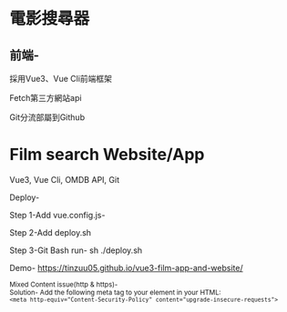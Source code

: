 <h1>電影搜尋器</h1>
<h2>前端-</h2>
<p>採用Vue3、Vue Cli前端框架</p>
<p>Fetch第三方網站api</p>
<p>Git分流部屬到Github</p>

<h1>Film search Website/App</h1>
<p>Vue3, Vue Cli, OMDB API, Git</p>

Deploy-

Step 1-Add vue.config.js-<br>

Step 2-Add deploy.sh

Step 3-Git Bash run- sh ./deploy.sh

Demo- https://tinzuu05.github.io/vue3-film-app-and-website/


<small>Mixed Content issue(http & https)-</small><br>
<small>Solution- Add the following meta tag to your <head> element in your HTML: <br>
``<meta http-equiv="Content-Security-Policy" content="upgrade-insecure-requests">`` 
</small>
